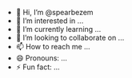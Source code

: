 - 👋 Hi, I’m @spearbezem
- 👀 I’m interested in ...
- 🌱 I’m currently learning ...
- 💞️ I’m looking to collaborate on ...
- 📫 How to reach me ...
- 😄 Pronouns: ...
- ⚡ Fun fact: ...

<!---
spearbezem/spearbezem is a ✨ special ✨ repository because its `README.md` (this file) appears on your GitHub profile.
You can click the Preview link to take a look at your changes.
--->
